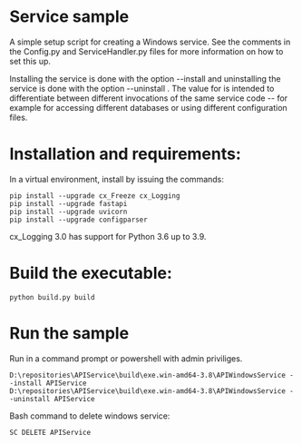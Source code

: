 # Service sample

A simple setup script for creating a Windows service.
See the comments in the Config.py and ServiceHandler.py files for more
information on how to set this up.

Installing the service is done with the option --install <Name> and
uninstalling the service is done with the option --uninstall <Name>. The
value for <Name> is intended to differentiate between different invocations
of the same service code -- for example for accessing different databases or
using different configuration files.


# Installation and requirements:

In a virtual environment, install by issuing the commands:

```
pip install --upgrade cx_Freeze cx_Logging
pip install --upgrade fastapi
pip install --upgrade uvicorn
pip install --upgrade configparser
```

cx_Logging 3.0 has support for Python 3.6 up to 3.9.

# Build the executable:

```
python build.py build
```

# Run the sample

Run in a command prompt or powershell with admin priviliges.

```
D:\repositories\APIService\build\exe.win-amd64-3.8\APIWindowsService --install APIService
D:\repositories\APIService\build\exe.win-amd64-3.8\APIWindowsService --uninstall APIService
```

Bash command to delete windows service:

```
SC DELETE APIService
```